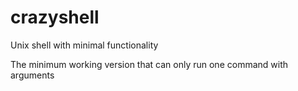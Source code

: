 # crazyshell
Unix shell with minimal functionality

The minimum working version that can only run one command with arguments